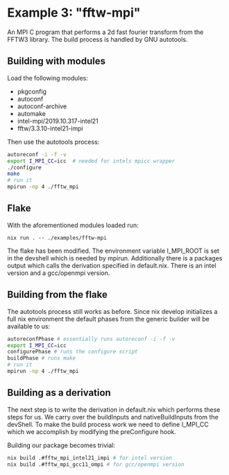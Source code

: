 # Example 3: "fftw-mpi"

An MPI C program that performs a 2d fast fourier transform from the FFTW3 library. The build process is handled by GNU autotools.

## Building with modules

Load the following modules:
* pkgconfig
* autoconf
* autoconf-archive
* automake
* intel-mpi/2019.10.317-intel21
* fftw/3.3.10-intel21-impi

Then use the autotools process:

```bash
autoreconf -i -f -v
export I_MPI_CC=icc  # needed for intels mpicc wrapper
./configure
make
# run it
mpirun -np 4 ./fftw_mpi
```

## Flake

With the aforementioned modules loaded run:

```
nix run . -- ./examples/fftw-mpi
```

The flake has been modified. The environment variable I_MPI_ROOT is set in the devshell which is needed by mpirun. Additionally there is a packages output which calls the derivation specified in default.nix. There is an intel version and a gcc/openmpi version.

## Building from the flake

The autotools process still works as before. Since nix develop initializes a full nix environment the default phases from the generic builder will be available to us:

```bash
autoreconfPhase # essentially runs autoreconf -i -f -v
export I_MPI_CC=icc
configurePhase # runs the configure script
buildPhase # runs make
# run it
mpirun -np 4 ./fftw_mpi
```

## Building as a derivation

The next step is to write the derivation in default.nix which performs these steps for us. We carry over the buildInputs and nativeBuildInputs from the devShell. To make the build process work we need to define I_MPI_CC which we accomplish by modifying the preConfigure hook.

Building our package becomes trivial:

```bash
nix build .#fftw_mpi_intel21_impi # for intel version
nix build .#fftw_mpi_gcc11_ompi # for gcc/openmpi version
```
